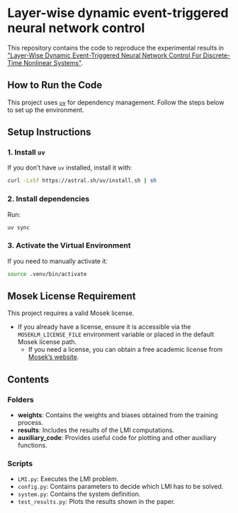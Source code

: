 # Layer-wise dynamic event-triggered neural network control

This repository contains the code to reproduce the experimental results in ["Layer-Wise Dynamic Event-Triggered Neural Network Control For Discrete-Time Nonlinear Systems"](https://ut3-toulouseinp.hal.science/hal-04870932/document).

## How to Run the Code


This project uses [`uv`](https://github.com/astral-sh/uv) for dependency management. Follow the steps below to set up the environment.

## Setup Instructions

### 1. Install `uv`
If you don’t have `uv` installed, install it with:
```sh
curl -LsSf https://astral.sh/uv/install.sh | sh
```
### 2. Install dependencies
Run:
```sh
uv sync
```
### 3. Activate the Virtual Environment
If you need to manually activate it:
```sh
source .venv/bin/activate
```

## Mosek License Requirement
This project requires a valid Mosek license.  

- If you already have a license, ensure it is accessible via the `MOSEKLM_LICENSE_FILE` environment variable or placed in the default Mosek license path.  
    - If you need a license, you can obtain a free academic license from [Mosek’s website](https://www.mosek.com/products/academic-licenses/).


## Contents

### Folders

- **weights**: Contains the weights and biases obtained from the training process.
- **results**: Includes the results of the LMI computations.
- **auxiliary_code**: Provides useful code for plotting and other auxiliary functions.

### Scripts

- `LMI.py`: Executes the LMI problem.
- `config.py`: Contains parameters to decide which LMI has to be solved.
- `system.py`: Contains the system definition.
- `test_results.py`: Plots the results shown in the paper.
